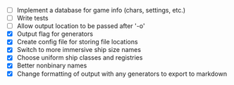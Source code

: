 - [ ] Implement a database for game info (chars, settings, etc.)
- [ ] Write tests
- [ ] Allow output location to be passed after '-o'
- [x] Output flag for generators
- [x] Create config file for storing file locations
- [x] Switch to more immersive ship size names
- [x] Choose uniform ship classes and registries
- [x] Better nonbinary names
- [x] Change formatting of output with any generators to export to markdown
